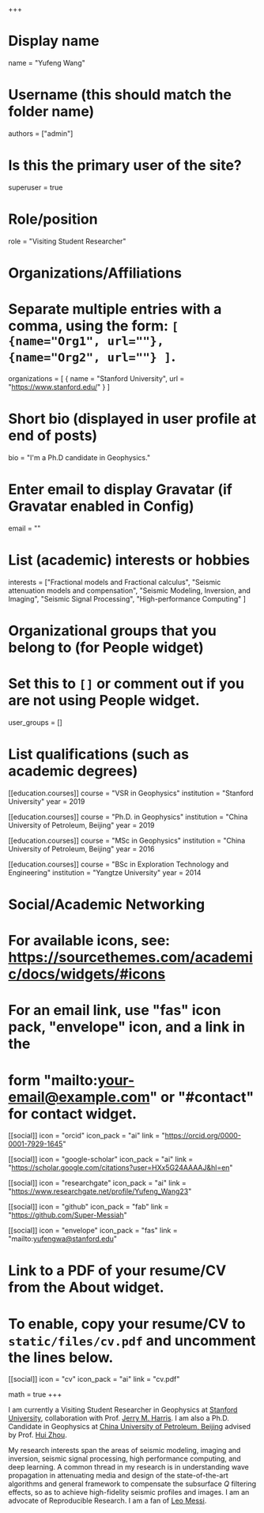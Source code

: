 +++
# Display name
name = "Yufeng Wang"

# Username (this should match the folder name)
authors = ["admin"]

# Is this the primary user of the site?
superuser = true

# Role/position
role = "Visiting Student Researcher"

# Organizations/Affiliations
#   Separate multiple entries with a comma, using the form: `[ {name="Org1", url=""}, {name="Org2", url=""} ]`.
organizations = [ { name = "Stanford University", url = "https://www.stanford.edu/" } ]

# Short bio (displayed in user profile at end of posts)
bio = "I'm a Ph.D candidate in Geophysics."

# Enter email to display Gravatar (if Gravatar enabled in Config)
email = ""

# List (academic) interests or hobbies

interests = ["Fractional models and Fractional calculus", 
"Seismic attenuation models and compensation",
"Seismic Modeling, Inversion, and Imaging",
"Seismic Signal Processing",
"High-performance Computing"
]

# Organizational groups that you belong to (for People widget)
#   Set this to `[]` or comment out if you are not using People widget.
user_groups = []

# List qualifications (such as academic degrees)

[[education.courses]]
course = "VSR in Geophysics"
institution = "Stanford University"
year = 2019

[[education.courses]]
  course = "Ph.D. in Geophysics"
  institution = "China University of Petroleum, Beijing"
  year = 2019

[[education.courses]]
course = "MSc in Geophysics"
institution = "China University of Petroleum, Beijing"
year = 2016

[[education.courses]]
  course = "BSc in Exploration Technology and Engineering"
  institution = "Yangtze University"
  year = 2014

  

# Social/Academic Networking
# For available icons, see: https://sourcethemes.com/academic/docs/widgets/#icons
#   For an email link, use "fas" icon pack, "envelope" icon, and a link in the
#   form "mailto:your-email@example.com" or "#contact" for contact widget.

[[social]]
  icon = "orcid"
  icon_pack = "ai"
  link = "https://orcid.org/0000-0001-7929-1645"

[[social]]
  icon = "google-scholar"
  icon_pack = "ai"
  link = "https://scholar.google.com/citations?user=HXx5G24AAAAJ&hl=en"

[[social]]
  icon = "researchgate"
  icon_pack = "ai"
  link = "https://www.researchgate.net/profile/Yufeng_Wang23"

[[social]]
  icon = "github"
  icon_pack = "fab"
  link = "https://github.com/Super-Messiah"

[[social]]
  icon = "envelope"
  icon_pack = "fas"
  link = "mailto:yufengwa@stanford.edu"

# Link to a PDF of your resume/CV from the About widget.
# To enable, copy your resume/CV to `static/files/cv.pdf` and uncomment the lines below.
[[social]]
  icon = "cv"
  icon_pack = "ai"
  link = "cv.pdf"


math = true
+++

I am currently a Visiting Student Researcher in Geophysics at [Stanford University](https://www.stanford.edu/), collaboration with Prof. [Jerry M. Harris](https://earth.stanford.edu/people/jerry-harris/). I am also a Ph.D. Candidate in Geophysics at [China University of Petroleum, Beijing](http://www.cup.edu.cn/) advised by Prof. [Hui Zhou](http://www.cup.edu.cn/cgi/szdw/js/155674.htm). 

My research interests span the areas of seismic modeling, imaging and inversion, seismic signal processing, high performance computing, and deep learning. A common thread in my research is in understanding wave propagation in attenuating media and design of the state-of-the-art algorithms and general framework to compensate the subsurface $Q$ filtering effects, so as to achieve high-fidelity seismic profiles and images. I am an advocate of Reproducible Research. I am a fan of [Leo Messi](https://messi.com/).
